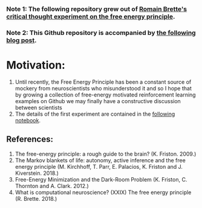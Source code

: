 ### Note 1: The following repository grew out of [Romain Brette's critical thought experiment on the free energy principle](http://romainbrette.fr/what-is-computational-neuroscience-xxix-the-free-energy-principle/). 
### Note 2: This Github repository is accompanied by [the following blog post](http://paulispace.com/statistics/2018/04/07/causal_path_entropy.html). 

# Motivation:

1. Until recently, the Free Energy Principle has been a constant source of mockery from neuroscientists who misunderstood it and so I hope that by growing a collection 
of free-energy motivated reinforcement learning examples on Github we may finally have a constructive discussion between scientists
2. The details of the first experiment are contained in the [following notebook](https://github.com/pauli-space/Free_Energy_experiments/blob/master/simulation.ipynb). 


## References:

1. The free-energy principle: a rough guide to the brain? (K. Friston. 2009.)
2. The Markov blankets of life: autonomy, active inference and the free energy principle (M. Kirchhoff, T. Parr, E. Palacios, K. Friston and J. Kiverstein. 2018.)
3. Free-Energy Minimization and the Dark-Room Problem (K. Friston, C. Thornton and A. Clark. 2012.)
4. What is computational neuroscience? (XXIX) The free energy principle (R. Brette. 2018.)
